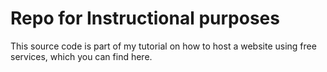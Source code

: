 # Repo for Instructional purposes
This source code is part of my tutorial on how to host a website using free services, which you can find here.